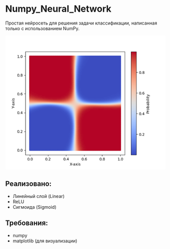# Numpy_Neural_Network

Простая нейросеть для решения задачи классификации, написанная только с использованием NumPy.

![XOR-классификация](image.png)

## Реализовано:
* Линейный слой (Linear)
* ReLU
* Сигмоида (Sigmoid)

## Требования:
* numpy
* matplotlib (для визуализации)